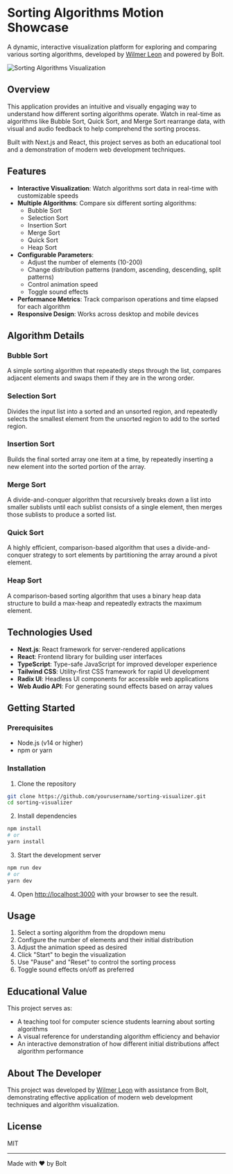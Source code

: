 # Sorting Algorithms Motion Showcase

A dynamic, interactive visualization platform for exploring and comparing various sorting algorithms, developed by [Wilmer Leon](https://medium.com/@wjleon) and powered by Bolt.

![Sorting Algorithms Visualization](https://via.placeholder.com/800x400?text=Sorting+Algorithms+Visualization)

## Overview

This application provides an intuitive and visually engaging way to understand how different sorting algorithms operate. Watch in real-time as algorithms like Bubble Sort, Quick Sort, and Merge Sort rearrange data, with visual and audio feedback to help comprehend the sorting process.

Built with Next.js and React, this project serves as both an educational tool and a demonstration of modern web development techniques.

## Features

- **Interactive Visualization**: Watch algorithms sort data in real-time with customizable speeds
- **Multiple Algorithms**: Compare six different sorting algorithms:
  - Bubble Sort
  - Selection Sort
  - Insertion Sort
  - Merge Sort
  - Quick Sort
  - Heap Sort
- **Configurable Parameters**:
  - Adjust the number of elements (10-200)
  - Change distribution patterns (random, ascending, descending, split patterns)
  - Control animation speed
  - Toggle sound effects
- **Performance Metrics**: Track comparison operations and time elapsed for each algorithm
- **Responsive Design**: Works across desktop and mobile devices

## Algorithm Details

### Bubble Sort
A simple sorting algorithm that repeatedly steps through the list, compares adjacent elements and swaps them if they are in the wrong order.

### Selection Sort
Divides the input list into a sorted and an unsorted region, and repeatedly selects the smallest element from the unsorted region to add to the sorted region.

### Insertion Sort
Builds the final sorted array one item at a time, by repeatedly inserting a new element into the sorted portion of the array.

### Merge Sort
A divide-and-conquer algorithm that recursively breaks down a list into smaller sublists until each sublist consists of a single element, then merges those sublists to produce a sorted list.

### Quick Sort
A highly efficient, comparison-based algorithm that uses a divide-and-conquer strategy to sort elements by partitioning the array around a pivot element.

### Heap Sort
A comparison-based sorting algorithm that uses a binary heap data structure to build a max-heap and repeatedly extracts the maximum element.

## Technologies Used

- **Next.js**: React framework for server-rendered applications
- **React**: Frontend library for building user interfaces
- **TypeScript**: Type-safe JavaScript for improved developer experience
- **Tailwind CSS**: Utility-first CSS framework for rapid UI development
- **Radix UI**: Headless UI components for accessible web applications
- **Web Audio API**: For generating sound effects based on array values

## Getting Started

### Prerequisites

- Node.js (v14 or higher)
- npm or yarn

### Installation

1. Clone the repository
```bash
git clone https://github.com/yourusername/sorting-visualizer.git
cd sorting-visualizer
```

2. Install dependencies
```bash
npm install
# or
yarn install
```

3. Start the development server
```bash
npm run dev
# or
yarn dev
```

4. Open [http://localhost:3000](http://localhost:3000) with your browser to see the result.

## Usage

1. Select a sorting algorithm from the dropdown menu
2. Configure the number of elements and their initial distribution
3. Adjust the animation speed as desired
4. Click "Start" to begin the visualization
5. Use "Pause" and "Reset" to control the sorting process
6. Toggle sound effects on/off as preferred

## Educational Value

This project serves as:
- A teaching tool for computer science students learning about sorting algorithms
- A visual reference for understanding algorithm efficiency and behavior
- An interactive demonstration of how different initial distributions affect algorithm performance

## About The Developer

This project was developed by [Wilmer Leon](https://medium.com/@wjleon) with assistance from Bolt, demonstrating effective application of modern web development techniques and algorithm visualization.

## License

MIT

---

Made with ❤️ by Bolt 
